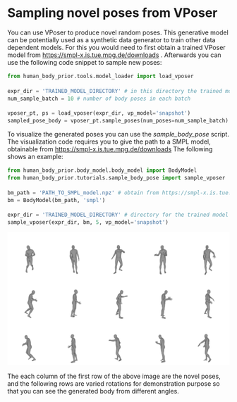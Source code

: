 # Sampling novel poses from VPoser
You can use VPoser to produce novel random poses. 
This generative model can be potentially used as a synthetic data generator to train other data dependent models.
For this you would need to first obtain a trained VPoser model from https://smpl-x.is.tue.mpg.de/downloads .
Afterwards you can use the following code snippet to sample new poses: 
```python
from human_body_prior.tools.model_loader import load_vposer

expr_dir = 'TRAINED_MODEL_DIRECTORY' # in this directory the trained model along with the model code exist
num_sample_batch = 10 # number of body poses in each batch
 
vposer_pt, ps = load_vposer(expr_dir, vp_model='snapshot')
sampled_pose_body = vposer_pt.sample_poses(num_poses=num_sample_batch) # will a generate Nx1x21x3 tensor of body poses  
```

To visualize the generated poses you can use the *sample_body_pose* script. 
The visualization code requires you to give the path to a SMPL model, obtainable from https://smpl-x.is.tue.mpg.de/downloads
The following shows an example:
```python
from human_body_prior.body_model.body_model import BodyModel
from human_body_prior.tutorials.sample_body_pose import sample_vposer

bm_path = 'PATH_TO_SMPL_model.npz' # obtain from https://smpl-x.is.tue.mpg.de/downloads
bm = BodyModel(bm_path, 'smpl')

expr_dir = 'TRAINED_MODEL_DIRECTORY' # directory for the trained model along with the model code. obtain from https://smpl-x.is.tue.mpg.de/downloads
sample_vposer(expr_dir, bm, 5, vp_model='snapshot')
```

![alt text](../../github_data/tutorial_sample_body_pose.png "Samples generated by VPoser shown in various angles.")

The each column of the first row of the above image are the novel poses, and the following rows are varied rotations for demonstration purpose
so that you can see the generated body from different angles.

